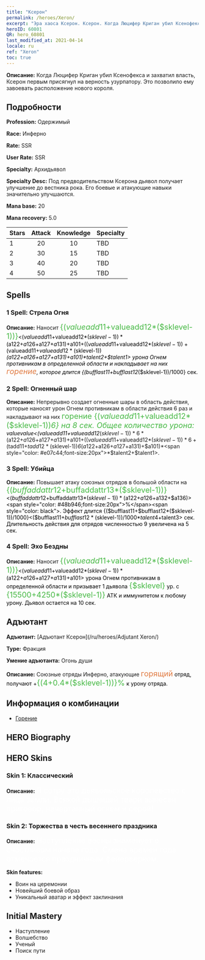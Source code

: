 ```yaml
---
title: "Ксерон"
permalink: /heroes/Xeron/
excerpt: "Эра хаоса Ксерон. Ксерон. Когда Люцифер Криган убил Ксенофекса и захватил власть, Ксерон первым присягнул на верность узурпатору. Это позволило ему завоевать расположение нового короля."
heroID: 60801
QR: hero_60801
last_modified_at: 2021-04-14
locale: ru
ref: "Xeron"
toc: true
---
```

 **Описание:** Когда Люцифер Криган убил Ксенофекса и захватил власть, Ксерон первым присягнул на верность узурпатору. Это позволило ему завоевать расположение нового короля.
## Подробности
 **Profession:** Одержимый

 **Race:** Инферно

 **Rate:** SSR

 **User Rate:** SSR

 **Specialty:** Архидьявол

 **Specialty Desc:** Под предводительством Ксерона дьявол получает улучшение до вестника рока. Его боевые и атакующие навыки значительно улучшаются.

 **Mana base:** 20

 **Mana recovery:** 5.0


  | Stars   |     Attack     |    Knowledge   |      Specialty     |
  |---------|:---------------:|:---------------:|--------------------|
  |    1    | 20 | 10 | TBD |
  |    2    | 30 | 15 | TBD |
  |    3    | 40 | 20 | TBD |
  |    4    | 50 | 25 | TBD |

## Spells
### 1 Spell: Стрела Огня
 **Описание:** Наносит <span style="color: #48b946;font-size:20px">{($valueadd11+$valueadd12*($sklevel-1))}</span><span style="color: black"><($valueadd11+$valueadd12*($sklevel-1))*($a122+$a126+$a127+$a131)+$a101+(($valueadd11+$valueadd12*($sklevel-1))+($valueadd11+$valueadd12*($sklevel-1))*($a122+$a126+$a127+$a131)+$a101)*$talent2+$talent1> урона Огнем противникам в определенной области и накладывает на них <span style="color: #e07c44;font-size:20px">горение</span><span style="color: black">, которое длится {($bufflast11+$bufflast12*($sklevel-1))/1000} сек.

### 2 Spell: Огненный шар
 **Описание:** Непрерывно создает огненные шары в область действия, которые наносят урон Огнем противникам в области действия 6 раз и накладывают на них <span style="color: #48b946;font-size:20px">горение {($valueadd11+$valueadd12*($sklevel-1))*6} на 8 сек. Общее количество урона: </span><span style="color: black">$value$value<($valueadd11+$valueadd12*($sklevel-1))*6*($a122+$a126+$a127+$a131)+$a101+(($valueadd11+$valueadd12*($sklevel-1))*6+($tadd11+$tadd12*($sklevel-1))*6*($a122+$a126+$a127+$a131)+$a101)*<span style="color: #e07c44;font-size:20px">*$talent2+$talent1>.

### 3 Spell: Убийца
 **Описание:** Повышает атаку союзных отрядов в большой области на <span style="color: #48b946;font-size:20px">{($buffaddattr12+$buffaddattr13*($sklevel-1))}</span><span style="color: black"><($buffaddattr12+$buffaddattr13*($sklevel-1))*($a122+$a126+$a132+$a136)><span style="color: #48b946;font-size:20px">%</span><span style="color: black">. Эффект длится {($bufflast11+$bufflast12*($sklevel-1))/1000}<($bufflast11+$bufflast12*($sklevel-1))/1000*$talent4+$talent3> сек. Длительность действия для отрядов численностью 9 увеличена на 5 сек.

### 4 Spell: Эхо Бездны
 **Описание:** Наносит <span style="color: #48b946;font-size:20px">{($valueadd11+$valueadd12*($sklevel-1))}</span><span style="color: black"><($valueadd11+$valueadd12*($sklevel-1))*($a122+$a126+$a127+$a131)+$a101> урона Огнем противникам в определенной области и призывает 1 дьявола <span style="color: #48b946;font-size:20px">{$sklevel}</span><span style="color: black"> ур. с <span style="color: #48b946;font-size:20px">{15500+4250*($sklevel-1)}</span><span style="color: black"> АТК и иммунитетом к любому урону. Дьявол остается на 10 сек.


## Адъютант

 **Адъютант:**  [Адъютант Ксерон](/ru/heroes/Adjutant Xeron/) 

 **Type:**  Фракция 

 **Умение адъютанта:**  Огонь души 

 **Описание:** Союзные отряды Инферно, атакующие <span style="color: #e07c44;font-size:20px">горящий</span><span style="color: black"> отряд, получают +<span style="color: #48b946;font-size:20px">{(4+0.4*($sklevel-1))}%</span><span style="color: black"> к урону отряда.

## Информация о комбинации

* [Горение](/ru/combination/Горение/) 

## HERO Biography

## HERO Skins
### Skin 1: **Классический**

 **Описание:** <span style="color: #ffffff;font-size:20px">Я сотру это дьявольское королевство с лица земли. Всякой дышащей твари вынесен приговор, начертанный огнем и серой!</span>


### Skin 2: **Торжества в честь весеннего праздника**

 **Описание:** <span style="color: #ffffff;font-size:20px">Наступление весны знаменует о счастливом начале года. Смена времен года отмечается праздничным фейерверком.</span>

 **Skin features:** 

   - Воин на церемонии
   - Новейший боевой образ
   - Уникальный аватар и эффект заклинания


## Initial Mastery
   - Наступление
   - Волшебство
   - Ученый
   - Поиск пути
